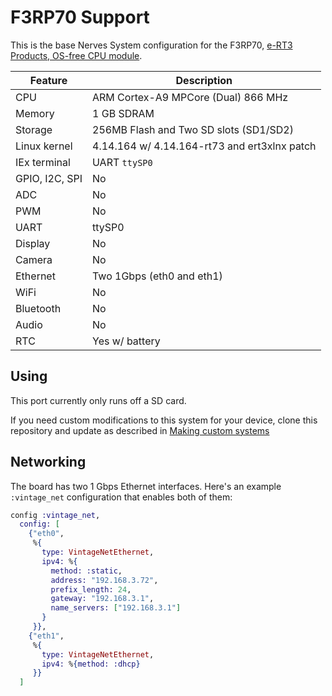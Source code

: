 # F3RP70 Support

This is the base Nerves System configuration for the F3RP70,
[e-RT3 Products, OS-free CPU module](https://www.yokogawa.com/solutions/products-platforms/control-system/ert3-embedded-controller/ert3-products/ert3-products-cpu/).



| Feature              | Description                                                 |
| -------------------- | ----------------------------------------------------------- |
| CPU                  | ARM Cortex-A9 MPCore (Dual) 866 MHz                         |
| Memory               | 1 GB SDRAM                                                  |
| Storage              | 256MB Flash and Two SD slots (SD1/SD2)                      |
| Linux kernel         | 4.14.164 w/ 4.14.164-rt73 and ert3xlnx patch                |
| IEx terminal         | UART `ttySP0`                                               |
| GPIO, I2C, SPI       | No                                                          |
| ADC                  | No                                                          |
| PWM                  | No                                                          |
| UART                 | ttySP0                                                      |
| Display              | No                                                          |
| Camera               | No                                                          |
| Ethernet             | Two 1Gbps (eth0 and eth1)                                   |
| WiFi                 | No                                                          |
| Bluetooth            | No                                                          |
| Audio                | No                                                          |
| RTC                  | Yes w/ battery                                              |


## Using

This port currently only runs off a SD card.

If you need custom modifications to this system for your device, clone this
repository and update as described in [Making custom systems](https://hexdocs.pm/nerves/systems.html#customizing-your-own-nerves-system)


## Networking

The board has two 1 Gbps Ethernet interfaces. Here's an example `:vintage_net`
configuration that enables both of them:

```elixir
config :vintage_net,
  config: [
    {"eth0",
     %{
       type: VintageNetEthernet,
       ipv4: %{
         method: :static,
         address: "192.168.3.72",
         prefix_length: 24,
         gateway: "192.168.3.1",
         name_servers: ["192.168.3.1"]
       }
     }},
    {"eth1",
     %{
       type: VintageNetEthernet,
       ipv4: %{method: :dhcp}
     }}
  ]
```

